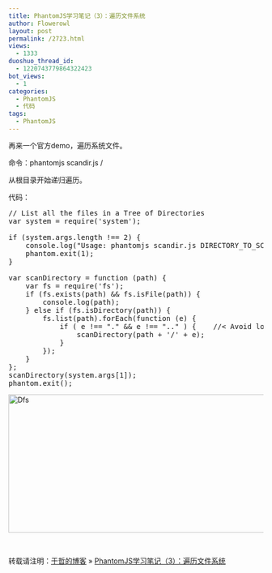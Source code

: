```yaml
---
title: PhantomJS学习笔记（3）：遍历文件系统
author: Flowerowl
layout: post
permalink: /2723.html
views:
  - 1333
duoshuo_thread_id:
  - 1220743779864322423
bot_views:
  - 1
categories:
  - PhantomJS
  - 代码
tags:
  - PhantomJS
---
```

再来一个官方demo，遍历系统文件。

命令：phantomjs scandir.js /

从根目录开始递归遍历。

代码：

<pre class="lang:default decode:true">// List all the files in a Tree of Directories
var system = require('system');

if (system.args.length !== 2) {
    console.log("Usage: phantomjs scandir.js DIRECTORY_TO_SCAN");
    phantom.exit(1);
}

var scanDirectory = function (path) {
    var fs = require('fs');
    if (fs.exists(path) && fs.isFile(path)) {
        console.log(path);
    } else if (fs.isDirectory(path)) {
        fs.list(path).forEach(function (e) {
            if ( e !== "." && e !== ".." ) {    //&lt; Avoid loops
                scanDirectory(path + '/' + e);
            }
        });
    }
};
scanDirectory(system.args[1]);
phantom.exit();</pre>

<img title="dfs.gif" src="http://lazynight.me/wp-content/uploads/2012/11/dfs.gif" alt="Dfs" width="600" height="273" border="0" />

&nbsp;

转载请注明：[于哲的博客][1] &raquo; [PhantomJS学习笔记（3）：遍历文件系统][2]

 [1]: http://lazynight.me
 [2]: http://lazynight.me/2723.html